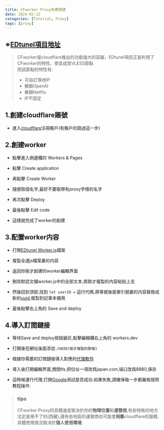 ```yaml
---
title: CFworker Proxy免費搭建
date: 2024-02-12
categories: [Tutorial, Proxy]
tags: [proxy]
---
```


## ※[EDtunel項目地址](https://github.com/3Kmfi6HP/EDtunnel)

>CFworker是cloudflare推出的功能強大的容器，EDtunel項目正是利用了CFworker的特性，使其成爲VLESS節點  
>而該節點的特性有:
>
>- 可自訂落地IP
>- 解鎖OpenAI
>- 解鎖Netflix
>- IP不固定

## 1.創建cloudflare賬號

- 進入[cloudflare](https://dash.cloudflare.com/sign-up)注冊賬戶(有賬戶的跳過這一步)

## 2.創建worker

- 點擊進入側邊欄的 Workers & Pages

- 點擊 Create application

- 再點擊 Create Worker

- 隨便取個名字,最好不要取帶有proxy字樣的名字

- 再次點擊 Deploy

- 最後點擊 Edit code

- 這樣就完成了worker的創建

## 3.配置worker内容

- 打開[EDtunel Worker.js](https://github.com/3Kmfi6HP/EDtunnel/blob/main/_worker.js)檔案

- 複製全選js檔案裏的内容

- 返回你剛才創建的worker編輯界面

- 刪除默認文檔worker.js中的全部文本,將剛才複製的内容粘貼上去

- 然後回到頂部,找到 `let userID =` 這行代碼,將等號後面單引號裏的内容替換成新的[uuid](https://www.uuidgenerator.net/version4),複製到記事本備用

- 最後點擊右上角的 Save and deploy

## 4.導入訂閲鏈接

- 等待Save and deploy按鈕變灰,點擊編輯欄右上角的 workers.dev

- 打開後在網址後面添加 `/UUID(剛才複製的那個)`

- 根據你需要的訂閲鏈接導入對應的[代理軟件](https://gholtsmxv.github.io/Application-proxy/)

- 導入後打開編輯界面,關閉tls,把位址一項改爲japan.com,端口改爲8880,保存

- 這時候運行代理,打開[Google](https://www.google.com/)測試是否成功.如果失敗,請確保每一步都嚴格按照教程操作.

>### tips
>CFworker Proxy的具體速度取決於你的**物理位置**和**運營商**,有些特殊的地方注定是用不了的(西藏),還有些地區的運營商也可能會**阻斷**cloudflare的服務,具體使用情況取決於**個人使用環境**.

